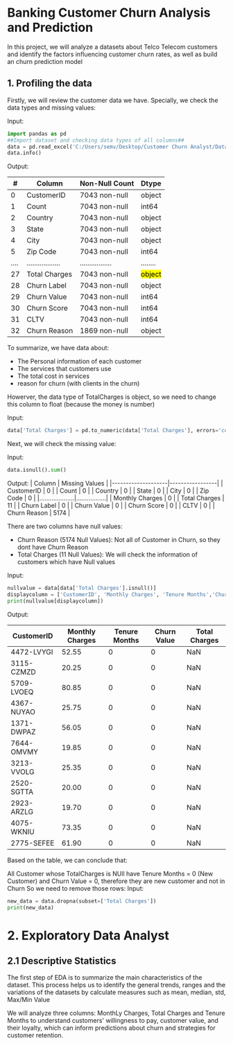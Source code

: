 # Banking Customer Churn Analysis and Prediction
  In this project, we will analyze a datasets about Telco Telecom customers and identify the factors influencing customer churn rates, as well as build an churn prediction model

## 1. Profiling the data
  Firstly, we will review the customer data we have. Specially, we check the data types and missing values:

Input:
```python
import pandas as pd
##Import dataset and checking data types of all columns##
data = pd.read_excel('C:/Users/semv/Desktop/Customer Churn Analyst/Dataset/Telco_customer_churn.xlsx')
data.info()
```
Output:

| #   | Column            | Non-Null Count   | Dtype   |
|-----|-------------------|------------------|---------|
| 0   | CustomerID        | 7043 non-null    | object  |
| 1   | Count             | 7043 non-null    | int64   |
| 2   | Country           | 7043 non-null    | object  |
| 3   | State             | 7043 non-null    | object  |
| 4   | City              | 7043 non-null    | object  |
| 5   | Zip Code          | 7043 non-null    | int64   |
| ....| ..................| .................| ........|
| 27  | Total Charges     | 7043 non-null    | <mark>object</mark>  |
| 28  | Churn Label       | 7043 non-null    | object  |
| 29  | Churn Value       | 7043 non-null    | int64   |
| 30  | Churn Score       | 7043 non-null    | int64   |
| 31  | CLTV              | 7043 non-null    | int64   |
| 32  | Churn Reason      | 1869 non-null    | object  |

To summarize, we have data about:
- The Personal information of each customer
- The services that customers use
- The total cost in services
- reason for churn (with clients in the churn)

Howerver, the data type of TotalCharges is object, so we need to change this column to float (because the money is number)

Input:
```python
data['Total Charges'] = pd.to_numeric(data['Total Charges'], errors='coerce')
```

Next, we will check the missing value:

Input:
```python
data.isnull().sum()
```

Output:
| Column             | Missing Values |
|--------------------|-----------------|
| CustomerID         | 0               |
| Count              | 0               |
| Country            | 0               |
| State              | 0               |
| City               | 0               |
| Zip Code           | 0               |
|....................|.................|
| Monthly Charges    | 0               |
| Total Charges      | 11              |
| Churn Label        | 0               |
| Churn Value        | 0               |
| Churn Score        | 0               |
| CLTV               | 0               |
| Churn Reason       | 5174            |

There are two columns have null values:
- Churn Reason (5174 Null Values): Not all of Customer in Churn, so they dont have Churn Reason
- Total Charges (11 Null Values): We will check the information of customers which have Null values

Input:
```python
nullvalue = data[data['Total Charges'].isnull()]
displaycolumn = ['CustomerID', 'Monthly Charges', 'Tenure Months','Churn Value','Total Charges',]
print(nullvalue[displaycolumn])
```

Output:

| CustomerID    | Monthly Charges | Tenure Months | Churn Value | Total Charges |
|---------------|-----------------|---------------|-------------|---------------|
| 4472-LVYGI    | 52.55           | 0             | 0           | NaN           |
| 3115-CZMZD    | 20.25           | 0             | 0           | NaN           |
| 5709-LVOEQ    | 80.85           | 0             | 0           | NaN           |
| 4367-NUYAO    | 25.75           | 0             | 0           | NaN           |
| 1371-DWPAZ    | 56.05           | 0             | 0           | NaN           |
| 7644-OMVMY    | 19.85           | 0             | 0           | NaN           |
| 3213-VVOLG    | 25.35           | 0             | 0           | NaN           |
| 2520-SGTTA    | 20.00           | 0             | 0           | NaN           |
| 2923-ARZLG    | 19.70           | 0             | 0           | NaN           |
| 4075-WKNIU    | 73.35           | 0             | 0           | NaN           |
| 2775-SEFEE    | 61.90           | 0             | 0           | NaN           |

Based on the table, we can conclude that: 

  All Customer whose TotalCharges is NUll have Tenure Months = 0 (New Customer) and Churn Value = 0, therefore they are new customer and not in Churn
So we need to remove those rows:
Input:
```python
new_data = data.dropna(subset=['Total Charges'])
print(new_data)
```
# 2. Exploratory Data Analyst
## 2.1 Descriptive Statistics

  The first step of EDA is to summarize the main characteristics of the dataset. This process helps us to identify the general trends, ranges and the variations of the datasets by calculate measures such as mean, median, std, Max/Min Value 
  
  We will analyze three columns: MonthLy Charges, Total Charges and Tenure Months to understand customers' willingness to pay, customer value, and their loyalty, which can inform predictions about churn and strategies for customer retention.
